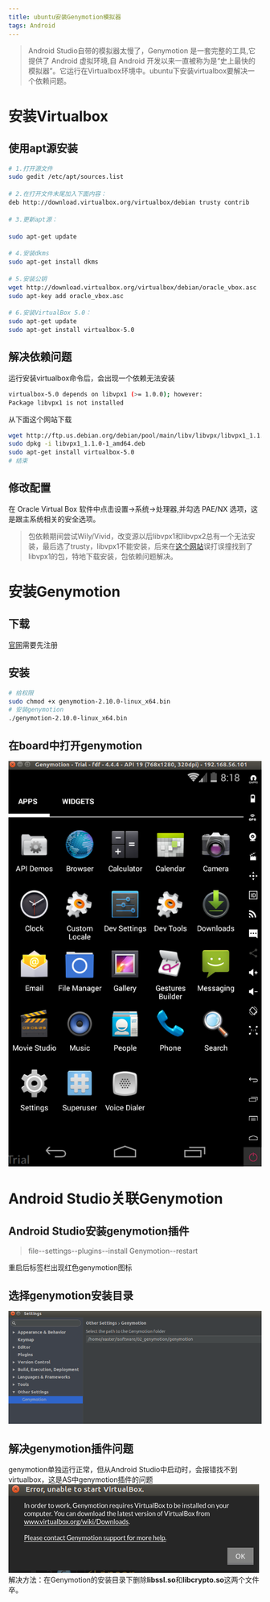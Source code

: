 ```yaml
---
title: ubuntu安装Genymotion模拟器
tags: Android 
---
```


> Android Studio自带的模拟器太慢了，Genymotion 是一套完整的工具,它提供了 Android 虚拟环境,自 Android 开发以来一直被称为是“史上最快的模拟器”。它运行在Virtualbox环境中。ubuntu下安装virtualbox要解决一个依赖问题。  

<!--more-->
# 安装Virtualbox
## 使用apt源安装  
```bash
# 1.打开源文件
sudo gedit /etc/apt/sources.list

# 2.在打开文件末尾加入下面内容：
deb http://download.virtualbox.org/virtualbox/debian trusty contrib

# 3.更新apt源：

sudo apt-get update

# 4.安装dkms
sudo apt-get install dkms

# 5.安装公钥
wget http://download.virtualbox.org/virtualbox/debian/oracle_vbox.asc
sudo apt-key add oracle_vbox.asc

# 6.安装VirtualBox 5.0：
sudo apt-get update
sudo apt-get install virtualbox-5.0

```
## 解决依赖问题
运行安装virtualbox命令后，会出现一个依赖无法安装  
```bash
virtualbox-5.0 depends on libvpx1 (>= 1.0.0); however:
Package libvpx1 is not installed
```
从下面这个网站下载  
```bash
wget http://ftp.us.debian.org/debian/pool/main/libv/libvpx/libvpx1_1.1.0-1_amd64.deb
sudo dpkg -i libvpx1_1.1.0-1_amd64.deb
sudo apt-get install virtualbox-5.0
# 结束
```

## 修改配置
在 Oracle Virtual Box 软件中点击设置->系统->处理器,并勾选 PAE/NX 选项，这是跟主系统相关的安全选项。  

> 包依赖期间尝试Wily/Vivid，改变源以后libvpx1和libvpx2总有一个无法安装，最后选了trusty，libvpx1不能安装，后来在[这个网站](ftp.cn.debian.org)误打误撞找到了libvpx1的包，特地下载安装，包依赖问题解决。  

# 安装Genymotion
## 下载
[官网](http://www.genymotion.net/)需要先注册  
## 安装
```bash
# 给权限
sudo chmod +x genymotion-2.10.0-linux_x64.bin 
# 安装genymotion
./genymotion-2.10.0-linux_x64.bin 
```
## 在board中打开genymotion
![](/assets/img/blog/Android/2017-09-17-genymotion.png)  

# Android Studio关联Genymotion
## Android Studio安装genymotion插件  
> file--settings--plugins--install Genymotion--restart  

重启后标签栏出现红色genymotion图标
## 选择genymotion安装目录
![](/assets/img/blog/Android/2017-09-17-genymotion-path.png)
## 解决genymotion插件问题
genymotion单独运行正常，但从Android Studio中启动时，会报错找不到virtualbox，这是AS中genymotion插件的问题  
![](/assets/img/blog/Android/2017-09-17-genymotion-start-error.png)  
解决方法：在Genymotion的安装目录下删除**libssl.so**和**libcrypto.so**这两个文件  
卒。

